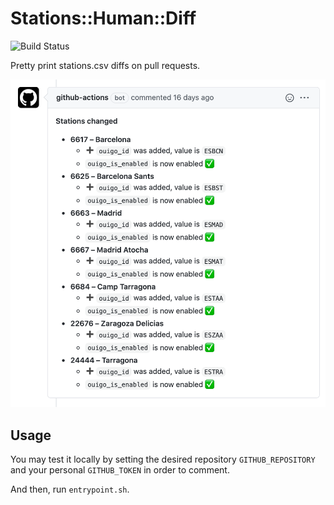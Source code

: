 # Stations::Human::Diff

![Build Status](https://github.com/trainline-eu/stations-human-diff/workflows/Tests/badge.svg)

Pretty print stations.csv diffs on pull requests.

![Diff sample](assets/sample.png)

## Usage

You may test it locally by setting the desired repository `GITHUB_REPOSITORY` and your personal `GITHUB_TOKEN` in order to comment.

And then, run `entrypoint.sh`.
